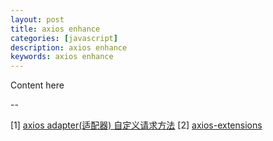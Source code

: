 ```yaml
---
layout: post
title: axios enhance
categories: [javascript]
description: axios enhance
keywords: axios enhance
---
```


Content here

--

[1] [axios adapter(适配器) 自定义请求方法](https://cloud.tencent.com/developer/article/1491469)
[2] [axios-extensions](https://www.npmjs.com/package/axios-extensions)